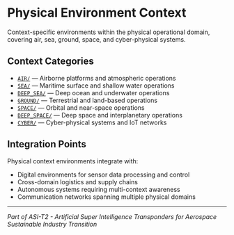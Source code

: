 # Physical Environment Context

Context-specific environments within the physical operational domain, covering air, sea, ground, space, and cyber-physical systems.

## Context Categories

- [`AIR/`](./AIR/) — Airborne platforms and atmospheric operations
- [`SEA/`](./SEA/) — Maritime surface and shallow water operations
- [`DEEP_SEA/`](./DEEP_SEA/) — Deep ocean and underwater operations
- [`GROUND/`](./GROUND/) — Terrestrial and land-based operations
- [`SPACE/`](./SPACE/) — Orbital and near-space operations
- [`DEEP_SPACE/`](./DEEP_SPACE/) — Deep space and interplanetary operations
- [`CYBER/`](./CYBER/) — Cyber-physical systems and IoT networks

## Integration Points

Physical context environments integrate with:
- Digital environments for sensor data processing and control
- Cross-domain logistics and supply chains
- Autonomous systems requiring multi-context awareness
- Communication networks spanning multiple physical domains

---

*Part of ASI-T2 - Artificial Super Intelligence Transponders for Aerospace Sustainable Industry Transition*
